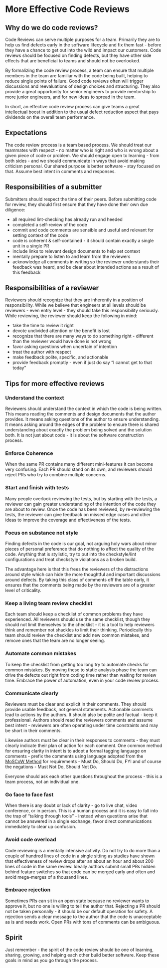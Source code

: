 # More Effective Code Reviews

## Why do we do code reviews?

Code Reviews can serve multiple purposes for a team. Primarily they are to help us find defects early in the software lifecycle and fix them fast - before they have a chance to get out into the wild and impact our customers. Code reviews should be focused on finding defects, but they have other side effects that are beneficial to teams and should not be overlooked.

By formalizing the code review process, a team can ensure that multiple members in the team are familiar with the code being built, helping to reduce single points of failure. Good code reviews often will trigger discussions and reevaluations of design choices and structuring. They also provide a great opportunity for senior engineers to provide mentorship to more junior engineers, and for new ideas to spread in the team. 

In short, an effective code review process can give teams a great intellectual boost in addition to the usual defect reduction aspect that pays dividends on the overall team performance.

## Expectations

The code review process is a team based process. We should treat our teammates with respect - no matter who is right and who is wrong about a given piece of code or problem. We should engage open to learning - from both sides - and we should communicate in ways that avoid making criticism personal. Our shared purpose is better software - stay focused on that. Assume best intent in comments and responses. 

## Responsibilities of a submitter

Submitters should respect the time of their peers. Before submitting code for review, they should first ensure that they have done their own due diligence:

* all required lint-checking has already run and heeded
* completed a self-review of the code 
* commit and code comments are sensible and useful and relevant for setting context of the code
* code is coherent & self-contained - it should contain exactly a single unit in a single PR
* include links to relevant design documents to help set context
* mentally prepare to listen to and learn from the reviewers
* acknowledge all comments in writing so the reviewer understands their feedback was heard, and be clear about intended actions as a result of this feedback

## Responsibilities of a reviewer

Reviewers should recognize that they are inherently in a position of responsibility. While we believe that engineers at all levels should be reviewers - even entry level - they should take this responsibility seriously. While reviewing, the reviewer should keep the following in mind:

* take the time to review it right
* devote undivided attention or the benefit is lost
* recognize that there are many ways to do something right - different than the reviewer would have done is not wrong
* favor asking questions when uncertain of intention
* treat the author with respect
* make feedback polite, specific, and actionable
* provide feedback promptly - even if just do say “I cannot get to that today”

## Tips for more effective reviews

### Understand the context

Reviewers should understand the context in which the code is being written. This means reading the comments and design documents that the author provides. It means asking questions of the author to ensure understanding. It means asking around the edges of the problem to ensure there is shared understanding about exactly the problem being solved and the solution both. It is not just about code - it is about the software construction process.

### Enforce Coherence

When the same PR contains many different mini-features it can become very confusing. Each PR should stand on its own, and reviewers should reject PRs who try to combine multiple concerns. 

### Start and finish with tests

Many people overlook reviewing the tests, but by starting with the tests, a reviewer can gain greater understanding of the intention of the code they are about to review. Once the code has been reviewed, by re-reviewing the tests, the reviewer can give feedback on missed edge cases and other ideas to improve the coverage and effectiveness of the tests.

### Focus on substance not style

Finding defects in the code is our goal, not arguing holy wars about minor pieces of personal preference that do nothing to affect the quality of the code. Anything that is stylistic, try to put into the checkstyle/lint configurations and treat checkstyle violations as a broken build. 

The advantage here is that this frees the reviewers of the distractions around style which can hide the more thoughtful and important discussions around defects. By taking this class of comments off the table early, it ensures that the comments being made by the reviewers are of a greater level of criticality.

### Keep a living team review checklist

Each team should keep a checklist of common problems they have experienced. All reviewers should use the same checklist, though they should not limit themselves to the checklist - it is a tool to help reviewers think and remember not shackles to limit their thinking. Periodically this team should review the checklist and add new common mistakes, and remove ones that the team are no longer seeing. 

### Automate common mistakes

To keep the checklist from getting too long try to automate checks for common mistakes. By moving these to static analysis phase the team can drive the defects out right from coding time rather than waiting for review time. Embrace the power of automation, even in your code review process.

### Communicate clearly

Reviewers must be clear and explicit in their comments. They should provide usable feedback, not general statements. Actionable comments lead to actions by the authors. It should also be polite and factual - keep it professional. Authors should read the reviewers comments and assume best intent - reviewers are often operating under time constraints and may be short in their comments.

Likewise authors must be clear in their responses to comments - they must clearly indicate their plan of action for each comment. One common method for ensuring clarity in intent is to adopt a formal tagging language on comments - prefix the comments using language adopted from the [MoSCoW Method](https://en.wikipedia.org/wiki/MoSCoW_method) for requirements - Must Do, Should Do, FYI and of course the negations - Must Not Do, Should Not Do.

Everyone should ask each other questions throughout the process - this is a team process, not an individual one.

### Go face to face fast

When there is any doubt or lack of clarity - go to live chat, video conference, or in person. This is a human process and it is easy to fall into the trap of “talking through tools” - instead when questions arise that cannot be answered in a single exchange, favor direct communications immediately to clear up confusion. 

### Avoid code overload

Code reviewing is a mentally intensive activity. Do not try to do more than a couple of hundred lines of code in a single sitting as studies have shown that effectiveness of review drops after an about an hour and about 200 lines of code in the same review. Ideally authors submit small PRs hidden behind feature switches so that code can be merged early and often and avoid mega-merges of a thousand lines. 

### Embrace rejection

Sometimes PRs can sit in an open state because no reviewer wants to approve it, but no one is willing to tell the author that. Rejecting a PR should not be taken personally - it should be our default operation for safety. A rejection sends a clear message to the author that the code is unacceptable as is and needs work. Open PRs with tons of comments can be ambiguous. 

## Spirit

Just remember - the spirit of the code review should be one of learning, sharing, growing, and helping each other build better software. Keep these goals in mind as you go through the process.


